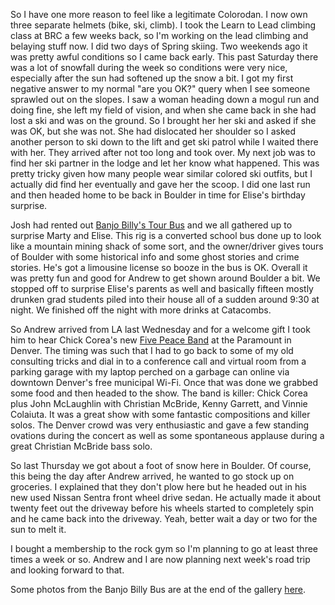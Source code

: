 So I have one more reason to feel like a legitimate Colorodan. I now own three separate helmets (bike, ski, climb). I took the Learn to Lead climbing class at BRC a few weeks back, so I'm working on the lead climbing and belaying stuff now. I did two days of Spring skiing. Two weekends ago it was pretty awful conditions so I came back early. This past Saturday there was a lot of snowfall during the week so conditions were very nice, especially after the sun had softened up the snow a bit. I got my first negative answer to my normal "are you OK?" query when I see someone sprawled out on the slopes. I saw a woman heading down a mogul run and doing fine, she left my field of vision, and when she came back in she had lost a ski and was on the ground. So I brought her her ski and asked if she was OK, but she was not. She had dislocated her shoulder so I asked another person to ski down to the lift and get ski patrol while I waited there with her. They arrived after not too long and took over. My next job was to find her ski partner in the lodge and let her know what happened. This was pretty tricky given how many people wear similar colored ski outfits, but I actually did find her eventually and gave her the scoop. I did one last run and then headed home to be back in Boulder in time for Elise's birthday surprise.

Josh had rented out [Banjo Billy's Tour Bus](http://www.banjobilly.com/index.php) and we all gathered up to surprise Marty and Elise. This rig is a converted school bus done up to look like a mountain mining shack of some sort, and the owner/driver gives tours of Boulder with some historical info and some ghost stories and crime stories. He's got a limousine license so booze in the bus is OK. Overall it was pretty fun and good for Andrew to get shown around Boulder a bit. We stopped off to surprise Elise's parents as well and basically fifteen mostly drunken grad students piled into their house all of a sudden around 9:30 at night. We finished off the night with more drinks at Catacombs.

So Andrew arrived from LA last Wednesday and for a welcome gift I took him to hear Chick Corea's new [Five Peace Band](http://www.fivepeaceband.com/) at the Paramount in Denver. The timing was such that I had to go back to some of my old consulting tricks and dial in to a conference call and virtual room from a parking garage with my laptop perched on a garbage can online via downtown Denver's free municipal Wi-Fi. Once that was done we grabbed some food and then headed to the show. The band is killer: Chick Corea plus John McLaughlin with Christian McBride, Kenny Garrett, and Vinnie Colaiuta. It was a great show with some fantastic compositions and killer solos. The Denver crowd was very enthusiastic and gave a few standing ovations during the concert as well as some spontaneous applause during a great Christian McBride bass solo.

So last Thursday we got about a foot of snow here in Boulder. Of course, this being the day after Andrew arrived, he wanted to go stock up on groceries. I explained that they don't plow here but he headed out in his new used Nissan Sentra front wheel drive sedan. He actually made it about twenty feet out the driveway before his wheels started to completely spin and he came back into the driveway. Yeah, better wait a day or two for the sun to melt it.

I bought a membership to the rock gym so I'm planning to go at least three times a week or so. Andrew and I are now planning next week's road trip and looking forward to that.

Some photos from the Banjo Billy Bus are at the end of the gallery [here](/app/photos?gallery=winter_2008&photo=110_birthday_banjo_billie).